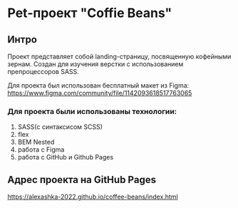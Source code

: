 # Pet-проект "Coffie Beans"

## Интро
Проект представляет собой landing-страницу, посвященную кофейными зернам.
Создан для изучения верстки с использованием препроцессоров SASS.

Для проекта был использован бесплатный макет из Figma:
https://www.figma.com/community/file/1142093618517763065

### Для проекта были использованы технологии:
1. SASS(с синтаксисом SCSS)
2. flex
3. BEM Nested
4. работа с Figma
5. работа с GitHub и Github Pages

## Адрес проекта на GitHub Pages
https://alexashka-2022.github.io/coffee-beans/index.html